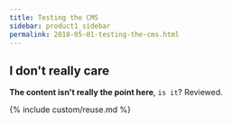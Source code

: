 ```yaml
---
title: Testing the CMS
sidebar: product1_sidebar
permalink: 2018-05-01-testing-the-cms.html
---
```

## I don't really care

**The content isn't really the point here**, `is it`? Reviewed.

{% include custom/reuse.md %}
